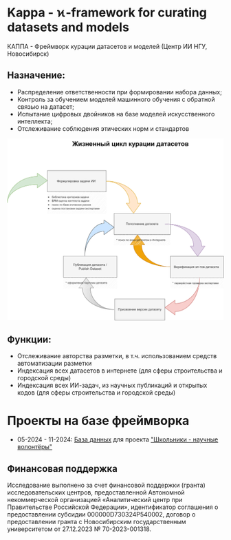 # Kappa - ϰ-framework for curating datasets and models
КАППА - Фреймворк курации датасетов и моделей
(Центр ИИ НГУ, Новосибирск)



## Назначение:

* Распределение ответственности при формировании набора данных;
* Контроль за обучением моделей машинного обучения с обратной связью на датасет;
* Испытание цифровых двойников на базе моделей искусственного интеллекта;
* Отслеживание соблюдения этических норм и стандартов


![](kappa-rus.png)

## Функции:

* Отслеживание авторства  разметки, в т.ч. использованием средств автоматизации разметки
* Индексация всех датасетов в интернете (для сферы строительства и городской среды)
* Индексация всех ИИ-задач, из научных публикаций и открытых кодов (для сферы строительства и городской среды)

# Проекты на базе фреймворка

* 05-2024 - 11-2024: [База данных](https://ai.nsu.ru/product/) для проекта ["Школьники - научные волонтёры"](https://syncwoia.com/event/datavolunteers)

## Финансовая поддержка

Исследование выполнено за счет финансовой поддержки (гранта) исследовательских
центров, предоставленной Автономной некоммерческой организацией
«Аналитический центр при Правительстве Российской Федерации», идентификатор
соглашения о предоставлении субсидии 000000D730324P540002, договор о
предоставлении гранта с Новосибирским государственным университетом от
27.12.2023 № 70-2023-001318.
